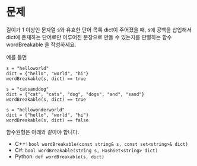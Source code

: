 # 문제

길이가 1 이상인 문자열 s와 유효한 단어 목록 dict이 주어졌을 때, s에 공백을 삽입해서 dict에 존재하는 단어로만 이루어진 문장으로 만들 수 있는지를 판별하는 함수 wordBreakable 을 작성하세요.

예를 들면

```
s = "helloworld"
dict = {"hello", "world", "hi"}
wordBreakable(s, dict) == true
```

```
s = "catsanddog"
dict = {"cat", "cats", "dog", "dogs", "and", "sand"}
wordBreakable(s, dict) == true
```

```
s = "hellowonderworld"
dict = {"hello", "world", "hi"}
wordBreakable(s, dict) == false
```

함수원형은 아래와 같아야 합니다.

- C++: `bool wordBreakable(const string& s, const set<string>& dict)`
- C#: `bool wordBreakable(string s, HashSet<string> dict)`
- Python: `def wordBreakable(s, dict)`